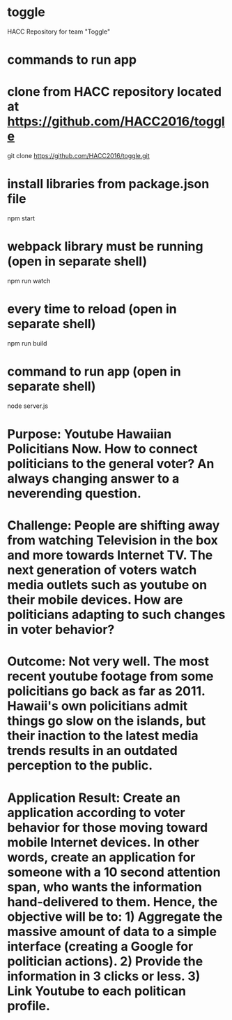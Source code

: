 # toggle
HACC Repository for team "Toggle"

# commands to run app

# clone from HACC repository located at https://github.com/HACC2016/toggle
git clone https://github.com/HACC2016/toggle.git

# install libraries from package.json file
npm start

# webpack library must be running (open in separate shell)
npm run watch

# every time to reload (open in separate shell)
npm run build

# command to run app (open in separate shell)
node server.js 


# Purpose: Youtube Hawaiian Policitians Now. How to connect politicians to the general voter? An always changing answer to a neverending question.

# Challenge: People are shifting away from watching Television in the box and more towards Internet TV.  The next generation of voters watch media outlets such as youtube on their mobile devices.  How are politicians adapting to such changes in voter behavior?  

# Outcome: Not very well. The most recent youtube footage from some policitians go back as far as 2011.  Hawaii's own policitians admit things go slow on the islands, but their inaction to the latest media trends results in an outdated perception to the public.

# Application Result: Create an application according to voter behavior for those moving toward mobile Internet devices. In other words, create an application for someone with a 10 second attention span, who wants the information hand-delivered to them. Hence, the objective will be to: 1) Aggregate the massive amount of data to a simple interface (creating a Google for politician actions). 2) Provide the information in 3 clicks or less. 3) Link Youtube to each politican profile. 



